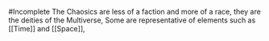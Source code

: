 #Incomplete
The Chaosics are less of a faction and more of a race, they are the deities of the Multiverse, 
Some are representative of elements such as [[Time]] and [[Space]], 